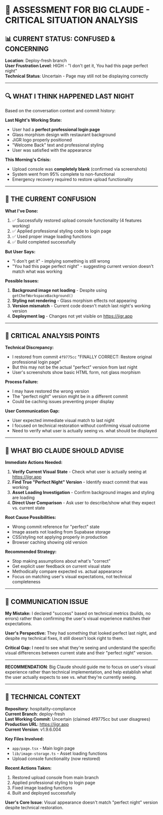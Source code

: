 # 🚨 ASSESSMENT FOR BIG CLAUDE - CRITICAL SITUATION ANALYSIS

## 📊 CURRENT STATUS: CONFUSED & CONCERNING
**Location**: Deploy-fresh branch  
**User Frustration Level**: HIGH - "I don't get it, You had this page perfect night"  
**Technical Status**: Uncertain - Page may still not be displaying correctly

---

## 🔍 WHAT I THINK HAPPENED LAST NIGHT

Based on the conversation context and commit history:

**Last Night's Working State:**
- User had a **perfect professional login page** 
- Glass morphism design with restaurant background
- JiGR logo properly positioned
- "Welcome Back" text and professional styling
- User was satisfied with the appearance

**This Morning's Crisis:**
- Upload console was **completely blank** (confirmed via screenshots)
- System went from 95% complete to non-functional
- Emergency recovery required to restore upload functionality

---

## 🤔 THE CURRENT CONFUSION

**What I've Done:**
1. ✅ Successfully restored upload console functionality (4 features working)
2. ✅ Applied professional styling code to login page
3. ✅ Used proper image loading functions 
4. ✅ Build completed successfully

**But User Says:**
- "I don't get it" - implying something is still wrong
- "You had this page perfect night" - suggesting current version doesn't match what was working

**Possible Issues:**
1. **Background image not loading** - Despite using `getChefWorkspaceBackground()`
2. **Styling not rendering** - Glass morphism effects not appearing
3. **Version mismatch** - Current code doesn't match last night's working version
4. **Deployment lag** - Changes not yet visible on https://jigr.app

---

## 🚩 CRITICAL ANALYSIS POINTS

**Technical Discrepancy:**
- I restored from commit `4f9775cc` "FINALLY CORRECT: Restore original professional login page"
- But this may not be the actual "perfect" version from last night
- User's screenshots show basic HTML form, not glass morphism

**Process Failure:**
- I may have restored the wrong version
- The "perfect night" version might be in a different commit
- Could be caching issues preventing proper display

**User Communication Gap:**
- User expected immediate visual match to last night
- I focused on technical restoration without confirming visual outcome
- Need to verify what user is actually seeing vs. what should be displayed

---

## 🎯 WHAT BIG CLAUDE SHOULD ADVISE

**Immediate Actions Needed:**
1. **Verify Current Visual State** - Check what user is actually seeing at https://jigr.app
2. **Find True "Perfect Night" Version** - Identify exact commit that was working
3. **Asset Loading Investigation** - Confirm background images and styling are loading
4. **Direct User Comparison** - Ask user to describe/show what they expect vs. current state

**Root Cause Possibilities:**
- Wrong commit reference for "perfect" state
- Image assets not loading from Supabase storage
- CSS/styling not applying properly in production
- Browser caching showing old version

**Recommended Strategy:**
- Stop making assumptions about what's "correct"
- Get explicit user feedback on current visual state
- Methodically compare expected vs. actual appearance
- Focus on matching user's visual expectations, not technical completeness

---

## 🚨 COMMUNICATION ISSUE

**My Mistake:** I declared "success" based on technical metrics (builds, no errors) rather than confirming the user's visual experience matches their expectations.

**User's Perspective:** They had something that looked perfect last night, and despite my technical fixes, it still doesn't look right to them.

**Critical Gap:** I need to see what they're seeing and understand the specific visual differences between current state and their "perfect night" version.

---

**RECOMMENDATION**: Big Claude should guide me to focus on user's visual experience rather than technical implementation, and help establish what the user actually expects to see vs. what they're currently seeing.

---

## 📁 TECHNICAL CONTEXT

**Repository**: hospitality-compliance  
**Current Branch**: deploy-fresh  
**Last Working Commit**: Uncertain (claimed 4f9775cc but user disagrees)  
**Production URL**: https://jigr.app  
**Current Version**: v1.9.6.004  

**Key Files Involved:**
- `app/page.tsx` - Main login page
- `lib/image-storage.ts` - Asset loading functions
- Upload console functionality (now restored)

**Recent Actions Taken:**
1. Restored upload console from main branch
2. Applied professional styling to login page
3. Fixed image loading functions
4. Built and deployed successfully

**User's Core Issue**: Visual appearance doesn't match "perfect night" version despite technical restoration.